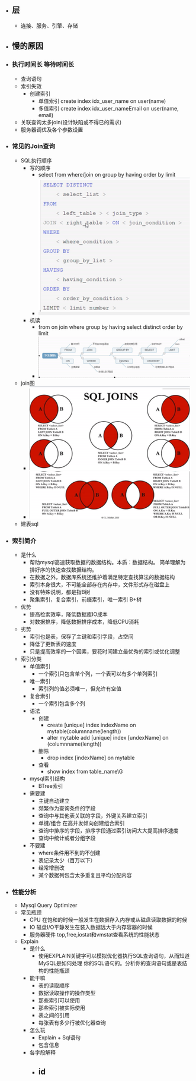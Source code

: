 - ## 层
    - 连接、服务、引擎、存储
- ## 慢的原因
- ### 执行时间长 等待时间长
    - 查询语句
    - 索引失效
        - 创建索引
            - 单值索引 create index idx_user_name on user(name)
            - 多值索引 create index idx_user_nameEmail on user(name, email)
    - 关联查询太多join(设计缺陷或不得已的需求)
    - 服务器调优及各个参数设置
- ### 常见的Join查询
    - SQL执行顺序
        - 写的顺序
            - select from where/join on group by having order by limit
            - ![mysql手写顺序](./manualorder.jpg)
        - 机读
            - from on join where group by having select distinct order by limit
            - ![mysql鱼骨图](./mysqlfish.jpg)
    - join图
        - ![mysqljoin图](./mysqljoin_1.jpg)  
        - ![mysqljoin图](./mysqljoin_2.jpg)
    - 建表sql

- ### 索引简介
    - 是什么 
        - 帮助mysql高速获取数据的数据结构。本质：数据结构。 简单理解为排好序的快速查找数据结构。
        - 在数据之外，数据库系统还维护着满足特定查找算法的数据结构
        - 索引本身很大，不可能全部存在内存中，文件形式存在磁盘上
        - 没有特殊说明，都是指B树
        - 聚集索引，复合索引，前缀索引，唯一索引 B+树
    - 优势
        - 提高检索效率，降低数据库IO成本
        - 对数据排序，降低数据排序成本，降低CPU消耗
    - 劣势
        - 索引也是表，保存了主键和索引字段，占空间
        - 降低了更新表的速度
        - 只是提高效率的一个因素，要花时间建立最优秀的索引或优化调整
    - 索引分类
        - 单值索引
            - 一个索引只包含单个列，一个表可以有多个单列索引
        - 唯一索引
            - 索引列的值必须唯一，但允许有空值
        - 复合索引
            - 一个索引包含多个列
        - 语法
            - 创建
                - create [unique] index indexName on mytable(columnname(length))
                - alter mytable add [unique] index [undexName] on (columnname(length))
            - 删除
                - drop index [indexName] on mytable
            - 查看
                - show index from table_name\G
        - mysql索引结构
            - BTree索引
        - 需要建
            - 主键自动建立
            - 频繁作为查询条件的字段
            - 查询中与其他表关联的字段，外键关系建立索引         
            - 单键/组合 在高并发倾向创建组合索引
            - 查询中排序的字段，排序字段通过索引访问大大提高排序速度
            - 查询中统计或者分组字段
        - 不要建
            - where条件用不到的不创建
            - 表记录太少（百万以下）
            - 经常增删改
            - 某个数据列包含太多重复且平均分配内容
- ### 性能分析
    - Mysql Query Optimizer
    - 常见瓶颈
        - CPU 在饱和的时候一般发生在数据存入内存或从磁盘读取数据的时候
        - IO 磁盘I/O平静发生在装入数据远大于内存容器的时候
        - 服务器硬件 top,free,iostat和vmstat查看系统的性能状态
    - Explain
        - 是什么
            - 使用EXPLAIN关键字可以模拟优化器执行SQL查询语句，从而知道MySQL是如何处理 你的SQL语句的。分析你的查询语句或是表结构的性能瓶颈
        - 能干嘛
            - 表的读取顺序
            - 数据读取操作的操作类型
            - 那些索引可以使用
            - 那些索引被实际使用
            - 表之间的引用
            - 每张表有多少行被优化器查询 
        - 怎么玩
            - Explain  + Sql语句
            - 包含信息
        - 各字段解释
            - id 
                - 